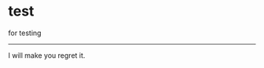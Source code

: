 # test
for testing

-------------------------------------------------------------------------------

I will make you regret it.
